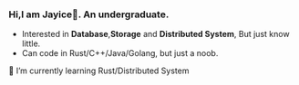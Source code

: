 ### Hi,I am Jayice👋. An undergraduate.
- Interested in **Database**,**Storage** and **Distributed System**, But just know little.
- Can code in Rust/C++/Java/Golang, but just a noob.

🌱 I’m currently learning Rust/Distributed System

<!--
**JayiceZ/JayiceZ** is a ✨ _special_ ✨ repository because its `README.md` (this file) appears on your GitHub profile.

Here are some ideas to get you started:

- 🔭 I’m currently working on ...
- 👯 I’m looking to collaborate on ...
- 🤔 I’m looking for help with ...
- 💬 Ask me about ...
- 📫 How to reach me: ...
- 😄 Pronouns: ...
- ⚡ Fun fact: ...
-->
